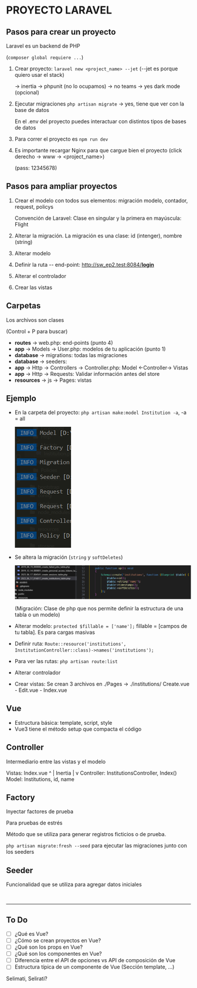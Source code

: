 # PROYECTO LARAVEL

## Pasos para crear un proyecto

Laravel es un backend de PHP

(`composer global requiere ...`)

1. Crear proyecto: `laravel new <project_name> --jet` (--jet es porque quiero usar el stack)

    -> inertia
    -> phpunit (no lo ocupamos)
    -> no teams
    -> yes dark mode (opcional)

2. Ejecutar migraciones `php artisan migrate` -> yes, tiene que ver con la base de datos 


   En el .env del proyecto puedes interactuar con distintos tipos de bases de datos

3. Para correr el proyecto es `npm run dev`

4. Es importante recargar Nginx para que cargue bien el proyecto (click derecho -> www -> <project_name>)

    (pass: 12345678)


## Pasos para ampliar proyectos

1. Crear el modelo con todos sus elementos: migración modelo, contador, request, policys

    Convención de Laravel: Clase en singular y la primera en mayúscula: Flight

2. Alterar la migración. La migración es una clase: id (intenger), nombre (string)

3. Alterar modelo

4. Definir la ruta -- end-point: http://sw_ep2.test:8084/<u>**login**</u>

5. Alterar el controlador

6. Crear las vistas

## Carpetas

Los archivos son clases

(Control + P para buscar)

- **routes** -> web.php: end-points (punto 4)
- **app** -> Models -> User.php: modelos de tu aplicación (punto 1)
- **database** -> migrations: todas las migraciones
- **database** -> seeders:
- **app** -> Http -> Controllers -> Controller.php: Model <-Controller-> Vistas
- **app** -> Http -> Requests: Validar información antes del store
- **resources** -> js -> Pages: vistas

## Ejemplo

- En la carpeta del proyecto: `php artisan make:model Institution -a`,  -a = all

    ![elementos](Elementos.png)

- Se altera la migración (`string` y `softDeletes`)

    ![migracion](migracion.png)

    (Migración: Clase de php que nos permite definir la estructura de una tabla o un modelo)

- Alterar modelo: `protected $fillable = ['name'];`  fillable = [campos de tu tabla]. Es para cargas masivas


- Definir ruta: `Route::resource('institutions', InstitutionController::class)->names('institutions');`

- Para ver las rutas: `php artisan route:list`

- Alterar controlador

- Crear vistas: Se crean 3 archivos en ./Pages -> ./institutions/ Create.vue - Edit.vue - Index.vue

## Vue

- Estructura básica: template, script, style
- Vue3 tiene el método setup que compacta el código

## Controller

Intermediario entre las vistas y el modelo

Vistas: Index.vue
^
|
Inertia
|
v
Controller: InstitutionsController, Index()
Model: Institutions, id, name

## Factory

Inyectar factores de prueba

Para pruebas de estrés

Método que se utiliza para generar registros ficticios o de prueba. 

`php artisan migrate:fresh --seed` para ejecutar las migraciones junto con los seeders

## Seeder

Funcionalidad que se utiliza para agregar datos iniciales

<br>

---

## To Do

- [ ] ¿Qué es Vue?
- [ ] ¿Cómo se crean proyectos en Vue?
- [ ] ¿Qué son los props en Vue?
- [ ] ¿Qué son los componentes en Vue?
- [ ] Diferencia entre el API de opciones vs API de composición de Vue
- [ ] Estructura típica de un componente de Vue (Sección template, ...)

Selimati, Selirati?